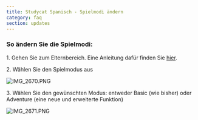```yaml
---
title: Studycat Spanisch - Spielmodi ändern
category: faq
section: updates
---
```

 


### **So ändern Sie die Spielmodi:**


1\. Gehen Sie zum Elternbereich. Eine Anleitung dafür finden Sie [hier](https://help.studycat.com/hc/en-us/articles/34518228622105/preview/eyJhbGciOiJIUzI1NiJ9.eyJpZCI6MzQ1MTgyMjg2MjIxMDUsImV4cCI6MTcyMDQxMDgxN30.7hW1u2Miesjcs2XqDuBHBNv7tBPGmmhqN4EJUGeGWJE).


2\. Wählen Sie den Spielmodus aus


  
![IMG_2670.PNG](https://help.studycat.com/hc/article_attachments/34771475427225)


3\. Wählen Sie den gewünschten Modus: entweder Basic (wie bisher) oder Adventure (eine neue und erweiterte Funktion)


 


![IMG_2671.PNG](https://help.studycat.com/hc/article_attachments/34771498307353)